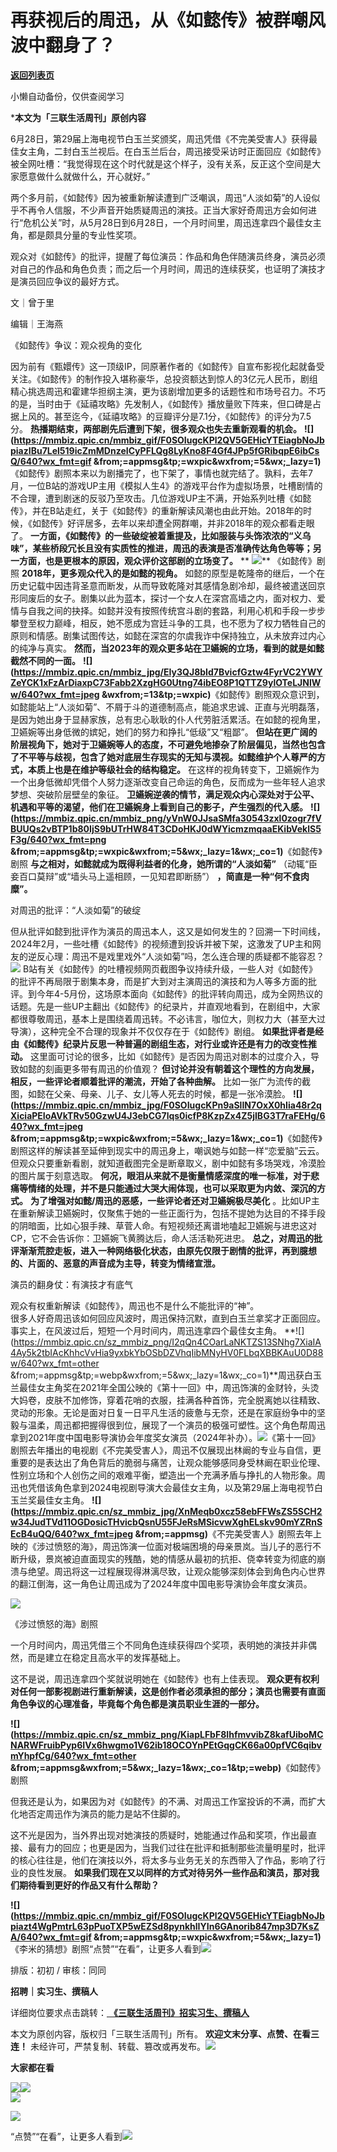 # 再获视后的周迅，从《如懿传》被群嘲风波中翻身了？

[**返回列表页**](/gzh/三联生活周刊)

小懒自动备份，仅供查阅学习

***本文为「三联生活周刊」原创内容**

  
  
6月28日，第29届上海电视节白玉兰奖颁奖，周迅凭借《不完美受害人》获得最佳女主角，二封白玉兰视后。在白玉兰后台，周迅接受采访时正面回应《如懿传》被全网吐槽：“我觉得现在这个时代就是这个样子，没有关系，反正这个空间是大家愿意做什么就做什么，开心就好。”

两个多月前，《如懿传》因为被重新解读遭到广泛嘲讽，周迅“人淡如菊”的人设似乎不再令人信服，不少声音开始质疑周迅的演技。正当大家好奇周迅方会如何进行“危机公关”时，从5月28日到6月28日，一个月时间里，周迅连拿四个最佳女主角，都是颇具分量的专业性奖项。

观众对《如懿传》的批评，提醒了每位演员：作品和角色伴随演员终身，演员必须对自己的作品和角色负责；而之后一个月时间，周迅的连续获奖，也证明了演技才是演员回应争议的最好方式。  
  
文｜曾于里

编辑｜王海燕

《如懿传》争议：观众视角的变化

因为前有《甄嬛传》这一顶级IP，同原著作者的《如懿传》自宣布影视化起就备受关注。《如懿传》的制作投入堪称豪华，总投资额达到惊人的3亿元人民币，剧组精心挑选周迅和霍建华担纲主演，更为该剧增加更多的话题性和市场号召力。不巧的是，当时由于《延禧攻略》先发制人，《如懿传》播放量败下阵来，但口碑是占据上风的。甚至迄今，《延禧攻略》的豆瓣评分是7.1分，《如懿传》的评分为7.5分。
**热播期结束，两部剧先后遭到下架，很多观众也失去重新观看的机会。**
**![](https://mmbiz.qpic.cn/mmbiz_gif/F0SOIugcKPl2QV5GEHicYTEiagbNoJbpiazIBu7Lel519icZmMDnzeICyPFLQg8LyKno8F4Gf4JPp5fGRibqpE6ibCsQ/640?wx_fmt=gif
&from;=appmsg&tp;=wxpic&wxfrom;=5&wx;_lazy=1)**《如懿传》剧照本来以为剧播完了，也下架了，事情也就完结了。孰料，去年7月，一位B站的游戏UP主用《模拟人生4》的游戏平台作为虚拟场景，吐槽剧情的不合理，遭到剧迷的反驳乃至攻击。几位游戏UP主不满，开始系列吐槽《如懿传》，并在B站走红，关于《如懿传》的重新解读风潮也由此开始。2018年的时候，《如懿传》好评居多，去年以来却遭全网群嘲，并非2018年的观众都看走眼了。
**一方面，《如懿传》的一些破绽被着重提及，比如服装与头饰浓浓的“义乌味”，某些桥段冗长且没有实质性的推进，周迅的表演是否准确传达角色等等；另一方面，也是更根本的原因，观众评价这部剧的立场变了。**
**
**![](https://mmbiz.qpic.cn/sz_mmbiz_jpg/XnMeqb0xcz58ebFFWsZS5SCH2w34JudTLNicEVZ1pbzRAwu51qDBe9SFbgiccpZtsDEcYKxRYvzaHzgHncauEDqQ/640?wx_fmt=jpeg)****
《如懿传》剧照 **2018年，更多观众代入的是如懿的视角。**
如懿的原型是乾隆帝的继后，一个在历史记载中因违背圣意而断发，从而导致乾隆对其感情急剧冷却，最终被遣送回京形同废后的女子。剧集以此为蓝本，探讨一个女人在深宫高墙之内，面对权力、爱情与自我之间的抉择。如懿并没有按照传统宫斗剧的套路，利用心机和手段一步步攀登至权力巅峰，相反，她不愿成为宫廷斗争的工具，也不愿为了权力牺牲自己的原则和情感。剧集试图传达，如懿在深宫的尔虞我诈中保持独立，从未放弃过内心的纯净与真实。
**然而，当2023年的观众更多站在卫嬿婉的立场，看到的就是如懿截然不同的一面。**
**![](https://mmbiz.qpic.cn/mmbiz_jpg/EIy3QJ8bId7BvicfGztw4FyrVC2YWYZeYCK1xFzArDiaxpC73Fabb2XzgHG0Utng74ibEO8P1QTTZ9ylOTeLJNlWw/640?wx_fmt=jpeg
&wxfrom;=13&tp;=wxpic)**《如懿传》剧照观众意识到，如懿能站上“人淡如菊”、不屑于斗的道德制高点，能追求忠诚、正直与光明磊落，是因为她出身于显赫家族，总有忠心耿耿的仆人代劳脏活累活。在如懿的视角里，卫嬿婉等出身低微的嫔妃，她们的努力和挣扎“低级”又“粗鄙”。
**但站在更广阔的阶层视角下，她对于卫嬿婉等人的态度，不可避免地掺杂了阶层偏见，当然也包含了不平等与歧视，包含了她对底层生存现实的无知与漠视。如懿维护个人尊严的方式，本质上也是在维护等级社会的结构稳定。**
在这样的视角转变下，卫嬿婉作为一个出身低微却凭借个人努力逐渐改变自己命运的角色，反而成为一些年轻人追求梦想、突破阶层壁垒的象征。
**卫嬿婉逆袭的情节，满足观众内心深处对于公平、机遇和平等的渴望，他们在卫嬿婉身上看到自己的影子，产生强烈的代入感。**
**![](https://mmbiz.qpic.cn/mmbiz_png/yVnW0JJsaSMfa30543zxl0zogr7fVBUUQs2vBTP1b80IjS9bUTrHW84T3CDoHKJ0dWYicmzmqaaEKibVeklS5F3g/640?wx_fmt=png
&from;=appmsg&tp;=wxpic&wxfrom;=5&wx;_lazy=1&wx;_co=1)**《如懿传》剧照
**与之相对，如懿就成为既得利益者的化身，她所谓的“人淡如菊”** （动辄“臣妾百口莫辩”或“墙头马上遥相顾，一见知君即断肠”）
**，简直是一种“何不食肉糜”。**

对周迅的批评：“人淡如菊”的破绽

但从批评如懿到批评作为演员的周迅本人，这又是如何发生的？回溯一下时间线，2024年2月，一些吐槽《如懿传》的视频遭到投诉并被下架，这激发了UP主和网友的逆反心理：周迅不是戏里戏外“人淡如菊”吗，怎么连合理的质疑都不能容忍？
**![](https://mmbiz.qpic.cn/sz_mmbiz_jpg/XnMeqb0xcz58ebFFWsZS5SCH2w34JudTL3YQqdnFwDXYtEWUBQNcdhKvNXZf8ialht05GM4iarN6g4q3bJRlq3Fw/640?wx_fmt=jpeg)**
B站有关《如懿传》的吐槽视频网页截图争议持续升级，一些人对《如懿传》的批评不再局限于剧集本身，而是扩大到对主演周迅的演技和为人等多方面的批评。到今年4-5月份，这场原本面向《如懿传》的批评转向周迅，成为全网热议的话题。先是一些UP主翻出《如懿传》的纪录片，并直观地看到，在剧组中，大家都很尊敬周迅，基本上是围绕着周迅转。不必讳言，咖位大，则权力大（甚至大过导演），这种完全不合理的现象并不仅仅存在于《如懿传》剧组。
**如果批评者是经由《如懿传》纪录片反思一种普遍的剧组生态，对行业或许还是有力的改变性推动。**
这里面可讨论的很多，比如《如懿传》是否因为周迅对剧本的过度介入，导致如懿的刻画更多带有周迅的价值观？
**但讨论并没有朝着这个理性的方向发展，相反，一些评论者顺着批评的潮流，开始了各种曲解。**
比如一张广为流传的截图，如懿在父亲、母亲、儿子、女儿等人死去的时候，都是一张冷漠脸。
**![](https://mmbiz.qpic.cn/mmbiz_jpg/F0SOIugcKPn9aSlIN7OxX0hIia48r2qXiciaPEIoAVkTRv50GzwU4J3ebCG7lqs0icfP8KzpZx4Z5jIBG3T7raFEHg/640?wx_fmt=jpeg
&from;=appmsg&tp;=wxpic&wxfrom;=5&wx;_lazy=1&wx;_co=1)**《如懿传》剧照这样的解读甚至延伸到现实中的周迅身上，嘲讽她与如懿一样“恋爱脑”云云。但观众只要重新看剧，就知道截图完全是断章取义，剧中如懿有多场哭戏，冷漠脸的图片属于刻意选取。
**何况，眼泪从来就不是衡量情感深度的唯一标准，对于悲痛等情绪的处理，并不是只能通过大哭大闹体现，也可以采取更为内敛、深沉的方式。**
**为了增强对如懿/周迅的恶感，一些评论者还对卫嬿婉极尽美化**
。比如UP主在重新解读卫嬿婉时，仅聚焦于她的一些正面行为，包括不提她为达目的不择手段的阴暗面，比如心狠手辣、草菅人命。有短视频还离谱地嗑起卫嬿婉与进忠这对CP，它不会告诉你：卫嬿婉飞黄腾达后，命人活活勒死进忠。
**总之，对周迅的批评渐渐荒腔走板，进入一种网络极化状态，由原先仅限于剧情的批评，再到臆想的、片面的、恶意的声音成为主导，转变为情绪宣泄。**

演员的翻身仗：有演技才有底气

观众有权重新解读《如懿传》，周迅也不是什么不能批评的“神”。  
很多人好奇周迅该如何回应风波时，周迅保持沉默，直到白玉兰拿奖才正面回应。事实上，在风波过后，短短一个月时间内，周迅连拿四个最佳女主角。
**![](https://mmbiz.qpic.cn/sz_mmbiz_png/I2qQn4COarLaNKTZS13SNhg7XiaIA4Ay5k2tbIAcKhhcVvHia9yxbkYbOSbDZVhqIibMNyHV0FLbqXBBKAuU0D88w/640?wx_fmt=other
&from;=appmsg&tp;=webp&wxfrom;=5&wx;_lazy=1&wx;_co=1)**周迅获白玉兰最佳女主角奖在2021年全国公映的《第十一回》中，周迅饰演的金财铃，头烫大妈卷，皮肤不加修饰，穿着花哨的衣服，挂满各种首饰，完全脱离她以往精致、灵动的形象。无论是面对日复一日平凡生活的疲惫与无奈，还是在家庭纷争中的坚毅与温柔，周迅都把握得很到位，展现了一个演员的极强可塑性。这个角色帮周迅拿到2021年度中国电影导演协会年度奖女演员（2024年补办）。![](https://mmbiz.qpic.cn/mmbiz_png/c2Sib3Mp7pOOIXWmibT69C9XL0BHIw45lO0oPTS9hzaDHQXdhyqfTXH7c056Jia6rf06j8la0BdLD4qm6FiaBbhktA/640?wx_fmt=png&from;=appmsg)《第十一回》剧照去年播出的电视剧《不完美受害人》，周迅不仅展现出林阚的专业与自信，更重要的是表达出了角色背后的脆弱与痛苦，让观众能够感同身受林阚在职业伦理、性别立场和个人创伤之间的艰难平衡，塑造出一个充满矛盾与挣扎的人物形象。周迅也凭借该角色拿到2024电视剧导演大会最佳女主角，以及第29届上海电视节白玉兰奖最佳女主角。
**![](https://mmbiz.qpic.cn/sz_mmbiz_jpg/XnMeqb0xcz58ebFFWsZS5SCH2w34JudTVd11OGDosicTHvicbQsnU55FJeRsMSicvwXghELskv90mYZRnSEcB4uQQ/640?wx_fmt=jpeg
&from;=appmsg)**《不完美受害人》剧照去年上映的《涉过愤怒的海》，周迅饰演一位面对极端困境的母亲景岚。当儿子的恶行不断升级，景岚被迫直面现实的残酷，她的情感从最初的抗拒、侥幸转变为彻底的崩溃与绝望。周迅将这一过程展现得淋漓尽致，让观众能够深刻体会到角色内心世界的翻江倒海，这一角色让周迅成为了2024年度中国电影导演协会年度女演员。

![](https://mmbiz.qpic.cn/mmbiz_png/c2Sib3Mp7pONngibeW8h2a2T84DEzRrAHhy4sw7n5mCIqh6VzpgAc3KWc5GHggiaoNodjp50gQ9oSU0zAVHDibkjdg/640?wx_fmt=other&from;=appmsg&tp;=webp&wxfrom;=5&wx;_lazy=1&wx;_co=1)

《涉过愤怒的海》剧照  

一个月时间内，周迅凭借三个不同角色连续获得四个奖项，表明她的演技并非偶然，而是建立在稳定且高水平的发挥基础上。

这不是说，周迅连拿四个奖就说明她在《如懿传》也有上佳表现。
**观众更有权利对任何一部影视剧进行重新解读，这是创作者必须承担的部分；演员也需要有直面角色争议的心理准备，毕竟每个角色都是演员职业生涯的一部分。**

**![](https://mmbiz.qpic.cn/sz_mmbiz_png/KiapLFbF8IhfmvvibZ8kafUiboMCNARWFruibPyp6IVx6hwgmo1V62ib18OCOYnPEtGqgCK66a00pfVC6qibvmYhpfCg/640?wx_fmt=other
&from;=appmsg&wxfrom;=5&wx;_lazy=1&wx;_co=1&tp;=webp)**《如懿传》剧照

但我还是认为，如果因为对《如懿传》的不满、对周迅工作室投诉的不满，而扩大化地否定周迅作为演员的能力是站不住脚的。

这不光是因为，当外界出现对她演技的质疑时，她能通过作品和奖项，作出最直接、最有力的回应；也更是因为，当我们过往在批评和抵制那些流量明星时，批评的核心往往是，他们在演技以外，将太多与业务无关的东西带入了作品，影响了行业的良性发展。
**如果我们现在又以同样的方式对待另外一些作品和演员，那对我们期待看到更好的作品又有什么帮助？**

**![](https://mmbiz.qpic.cn/mmbiz_gif/F0SOIugcKPl2QV5GEHicYTEiagbNoJbpiazt4WgPmtrL63pPuoTXP5wEZSd8pynkhlIYIn6GAnorib847mp3D7KsZA/640?wx_fmt=gif
&from;=appmsg&tp;=wxpic&wxfrom;=5&wx;_lazy=1)**《李米的猜想》剧照“点赞”“在看”，让更多人看到![](https://mmbiz.qpic.cn/mmbiz_gif/c2Sib3Mp7pON9hkSZwdTibRHNZSMPyiapUCHJwlyoZVBC3SfmPmF0VKjkm3NiaToQloHFJ6icyicqZnqgXp6pSQJt5gg/640?wx_fmt=gif&from;=appmsg&wxfrom;=5&wx;_lazy=1&tp;=wxpic)  
  
  
  
  
  

排版：初初 / 审核：同同

  
 **招聘｜实习生、撰稿人**  

详细岗位要求点击跳转：[
**《三联生活周刊》招实习生、撰稿人**](http://mp.weixin.qq.com/s?__biz=MTc5MTU3NTYyMQ==&mid=2651136871&idx=3&sn=f1c0777fe9d31881e5dfca68ebc2937f&chksm=5907324d6e70bb5b3546dfe1c7b31b5fe05664bebbf36356ba9a1a352e0678444cad62875ad4&scene=21#wechat_redirect)

本文为原创内容，版权归「三联生活周刊」所有。 **欢迎文末分享、点赞、在看三连！**
未经许可，严禁复制、转载、篡改或再发布。![](https://mmbiz.qpic.cn/sz_mmbiz_png/Gg7Qtoh7Aic9ZTmAdCc80b4nD7xicgPt863QWU7oNswDx19XrjfTtSl8QwatY2EEZGuNd1WRRiapDZjcDhTnNYmBg/640?wx_fmt=other&wxfrom;=5&wx;_lazy=1&wx;_co=1&retryload;=1&tp;=webp)

 **大家都在看**

  
[![](https://mmbiz.qpic.cn/mmbiz_jpg/c2Sib3Mp7pOM8tTFO81dH97W7iaEJVVx6PJjsZBu8xdoicR6ePWEUFaIZTrpn2W2GIBXrria7ptXkOSdS1frr1DcIQ/640?wx_fmt=jpeg&from;=appmsg&wxfrom;=5&wx;_lazy=1&wx;_co=1&tp;=wxpic)](http://mp.weixin.qq.com/s?__biz=MTc5MTU3NTYyMQ==&mid=2651391206&idx=1&sn=49f6ac33eeaa30f436ef73bad54cccd2&chksm=590b15cc6e7c9cda12137ac5d693fc63fb5e97a2126565b136e22b9cdb237b84a2450e692e71&scene=21#wechat_redirect)[![](https://mmbiz.qpic.cn/mmbiz_png/c2Sib3Mp7pOODFErF3uHNzwKnqBm1S6F4vAWQ70AKmTxXnwialQs7hxpeAdFJhI0YbbFch9WAeTUzlSfv8J6fFgg/640?wx_fmt=png&from;=appmsg&wxfrom;=5&wx;_lazy=1&wx;_co=1&tp;=wxpic)](http://mp.weixin.qq.com/s?__biz=MTc5MTU3NTYyMQ==&mid=2651393633&idx=1&sn=91a2b29f5a3ff7067671f05c054a4477&chksm=590b1f4b6e7c965d953bbcda007417469112a5b1b969040ceb2951eca704fef7668e0595ac41&scene=21#wechat_redirect)  
![](https://mmbiz.qpic.cn/sz_mmbiz_png/Gg7Qtoh7Aic9ZTmAdCc80b4nD7xicgPt86k1kgpU51hWCHjV92ryhVW35PLCvLhxLw9XDhXjgeDyZhHSx5EbRcfg/640?wx_fmt=other&wxfrom;=5&wx;_lazy=1&wx;_co=1&retryload;=1&tp;=webp)  

[![](https://mmbiz.qpic.cn/mmbiz_jpg/c2Sib3Mp7pOM8tTFO81dH97W7iaEJVVx6Pot2cbYdu5735qFtjQiboAicL6fXOU4cNQzp3ia5rEYia8tKOsSms2t1WJQ/640?wx_fmt=jpeg&from;=appmsg&wxfrom;=5&wx;_lazy=1&wx;_co=1&tp;=wxpic)]()

  
  
“点赞”“在看”，让更多人看到![](https://mmbiz.qpic.cn/mmbiz_gif/c2Sib3Mp7pON9hkSZwdTibRHNZSMPyiapUCHJwlyoZVBC3SfmPmF0VKjkm3NiaToQloHFJ6icyicqZnqgXp6pSQJt5gg/640?wx_fmt=gif&from;=appmsg&wxfrom;=5&wx;_lazy=1&tp;=wxpic)


